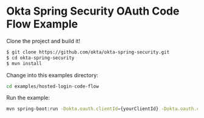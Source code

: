 Okta Spring Security OAuth Code Flow Example
=============================================

Clone the project and build it!

```bash
$ git clone https://github.com/okta/okta-spring-security.git
$ cd okta-spring-security
$ mvn install
```

Change into this examples directory:

```bash
cd examples/hosted-login-code-flow
```

Run the example:
```bash
mvn spring-boot:run -Dokta.oauth.clientId={yourClientId} -Dokta.oauth.clientSecret={yourClientSecret} -Dokta.oauth.issuer={yourOktaIssuerUrl} 
```
